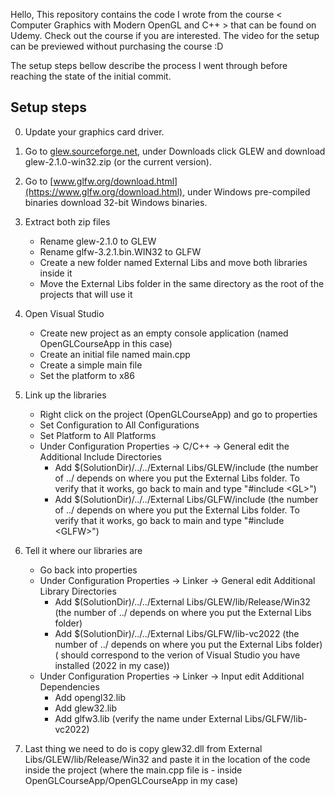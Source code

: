 
Hello,
This repository contains the code I wrote from the course < Computer Graphics with Modern OpenGL and C++ > that can be found on Udemy.
Check out the course if you are interested. The video for the setup can be previewed without purchasing the course :D

The setup steps bellow describe the process I went through before reaching the state of the initial commit.

Setup steps
-------------------------------------

0. Update your graphics card driver.

1. Go to [glew.sourceforge.net](https://sourceforge.net/projects/glew/), under Downloads click GLEW and download glew-2.1.0-win32.zip (or the current version).

2. Go to [www.glfw.org/download.html](https://www.glfw.org/download.html), under Windows pre-compiled binaries download 32-bit Windows binaries.
	
3. Extract both zip files
	- Rename glew-2.1.0 to GLEW
	- Rename glfw-3.2.1.bin.WIN32 to GLFW
	- Create a new folder named External Libs and move both libraries inside it
	- Move the External Libs folder in the same directory as the root of the projects that will use it
	
4. Open Visual Studio
	- Create new project as an empty console application (named OpenGLCourseApp in this case)
	- Create an initial file named main.cpp
	- Create a simple main file
	- Set the platform to x86

5. Link up the libraries
	- Right click on the project (OpenGLCourseApp) and go to properties
	- Set Configuration to All Configurations
	- Set Platform to All Platforms
	- Under Configuration Properties -> C/C++ -> General edit the Additional Include Directories
		- Add $(SolutionDir)/../../External Libs/GLEW/include 
			(the number of ../ depends on where you put the External Libs folder. To verify that it works, go back to main and type "#include \<GL\>")
		- Add $(SolutionDir)/../../External Libs/GLFW/include
			(the number of ../ depends on where you put the External Libs folder. To verify that it works, go back to main and type "#include \<GLFW\>")
6. Tell it where our libraries are
	- Go back into properties
	- Under Configuration Properties -> Linker -> General edit Additional Library Directories
		- Add $(SolutionDir)/../../External Libs/GLEW/lib/Release/Win32 
			(the number of ../ depends on where you put the External Libs folder)
		- Add $(SolutionDir)/../../External Libs/GLFW/lib-vc2022
			(the number of ../ depends on where you put the External Libs folder)
			(<lib-vc2022> should correspond to the verion of Visual Studio you have installed (2022 in my case))
	- Under Configuration Properties -> Linker -> Input edit Additional Dependencies
		- Add opengl32.lib
		- Add glew32.lib
		- Add glfw3.lib (verify the name under External Libs/GLFW/lib-vc2022)

7. Last thing we need to do is copy glew32.dll from External Libs/GLEW/lib/Release/Win32 and paste it in the location of the code inside the project (where the main.cpp file is - inside OpenGLCourseApp/OpenGLCourseApp in my case)
